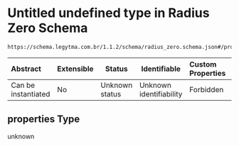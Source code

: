 # Untitled undefined type in Radius Zero Schema

```txt
https://schema.legytma.com.br/1.1.2/schema/radius_zero.schema.json#/properties
```




| Abstract            | Extensible | Status         | Identifiable            | Custom Properties | Additional Properties | Access Restrictions | Defined In                                                                            |
| :------------------ | ---------- | -------------- | ----------------------- | :---------------- | --------------------- | ------------------- | ------------------------------------------------------------------------------------- |
| Can be instantiated | No         | Unknown status | Unknown identifiability | Forbidden         | Allowed               | none                | [radius_zero.schema.json\*](../schema/radius_zero.schema.json) |

## properties Type

unknown
